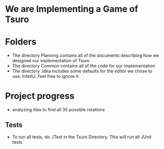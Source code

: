 

# We are Implementing a Game of Tsuro

# Folders

  - The directory Planning contains all of the documents describing how we
  designed our implementation of Tsuro
  - The directory Common contains all of the code for our implementation
  - The directory .idea includes some defaults for the editor we chose to use, IntelliJ. Feel free
  to ignore it.

# Project progress

  - analyzing tiles to find all 35 possible rotations

## Tests

  - To run all tests, do ./Test in the Tsuro Directory. This will run all JUnit
    tests
